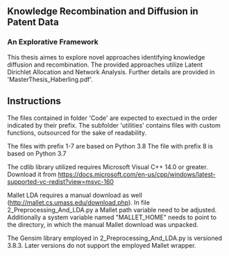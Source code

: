 ## Knowledge Recombination and Diffusion in Patent Data
### An Explorative Framework

This thesis aimes to explore novel approaches identifying knowledge diffusion and recombination. The provided approaches utilize Latent Dirichlet Allocation and Network Analysis. Further details are provided in \'MasterThesis_Haberling.pdf\'. 


## Instructions

The files contained in folder \'Code\' are expected to exectued in the order indicated by their prefix.
The subfolder \'utilities\' contains files with custom functions, outsourced for the sake of readability.

The files with prefix 1-7 are based on Python 3.8
The file with prefix 8 is based on Python 3.7

The cdlib library utilized requires Microsoft Visual C++ 14.0 or greater.
Download it from 
https://docs.microsoft.com/en-us/cpp/windows/latest-supported-vc-redist?view=msvc-160

Mallet LDA requires a manual download as well (http://mallet.cs.umass.edu/download.php).
In file 2_Preprocessing_And_LDA.py a Mallet path variable need to be adjusted.
Additionally a system variable named "MALLET_HOME" needs to point to the directory, in which the manual 
Mallet download was unpacked. 

The Gensim library employed in 2_Preprocessing_And_LDA.py is versioned 3.8.3. Later versions do not support the employed Mallet wrapper.
